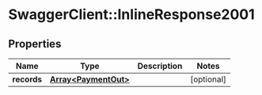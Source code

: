 # SwaggerClient::InlineResponse2001

## Properties
Name | Type | Description | Notes
------------ | ------------- | ------------- | -------------
**records** | [**Array&lt;PaymentOut&gt;**](PaymentOut.md) |  | [optional] 


